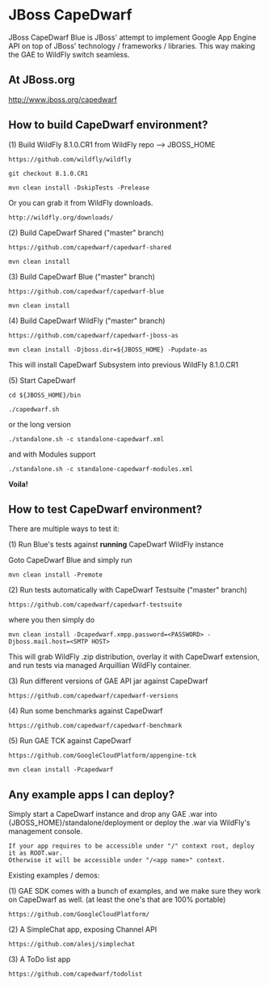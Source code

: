 JBoss CapeDwarf
===============

JBoss CapeDwarf Blue is JBoss' attempt to implement Google App Engine API on top of JBoss' technology / frameworks / libraries.
This way making the GAE to WildFly switch seamless.

At JBoss.org
------------

http://www.jboss.org/capedwarf

How to build CapeDwarf environment?
-----------------------------------

(1) Build WildFly 8.1.0.CR1 from WildFly repo --> JBOSS_HOME

    https://github.com/wildfly/wildfly

    git checkout 8.1.0.CR1

    mvn clean install -DskipTests -Prelease

Or you can grab it from WildFly downloads.

    http://wildfly.org/downloads/

(2) Build CapeDwarf Shared ("master" branch)

    https://github.com/capedwarf/capedwarf-shared

    mvn clean install

(3) Build CapeDwarf Blue ("master" branch)

    https://github.com/capedwarf/capedwarf-blue

    mvn clean install

(4) Build CapeDwarf WildFly ("master" branch)

    https://github.com/capedwarf/capedwarf-jboss-as

    mvn clean install -Djboss.dir=${JBOSS_HOME} -Pupdate-as

This will install CapeDwarf Subsystem into previous WildFly 8.1.0.CR1

(5) Start CapeDwarf

    cd ${JBOSS_HOME}/bin

    ./capedwarf.sh

or the long version

    ./standalone.sh -c standalone-capedwarf.xml

and with Modules support

    ./standalone.sh -c standalone-capedwarf-modules.xml

**Voila!**

How to test CapeDwarf environment?
-----------------------------------

There are multiple ways to test it:

(1) Run Blue's tests against **running** CapeDwarf WildFly instance

Goto CapeDwarf Blue and simply run

    mvn clean install -Premote

(2) Run tests automatically with CapeDwarf Testsuite ("master" branch)

    https://github.com/capedwarf/capedwarf-testsuite

where you then simply do

    mvn clean install -Dcapedwarf.xmpp.password=<PASSWORD> -Djboss.mail.host=<SMTP HOST>

This will grab WildFly .zip distribution, overlay it with CapeDwarf extension, and run tests via managed Arquillian WildFly container.

(3) Run different versions of GAE API jar against CapeDwarf

    https://github.com/capedwarf/capedwarf-versions

(4) Run some benchmarks against CapeDwarf

    https://github.com/capedwarf/capedwarf-benchmark

(5) Run GAE TCK against CapeDwarf

    https://github.com/GoogleCloudPlatform/appengine-tck

    mvn clean install -Pcapedwarf

Any example apps I can deploy?
------------------------------

Simply start a CapeDwarf instance and drop any GAE .war into {JBOSS_HOME}/standalone/deployment or deploy the .war via WildFly's management console.

    If your app requires to be accessible under "/" context root, deploy it as ROOT.war.
    Otherwise it will be accessible under "/<app name>" context.

Existing examples / demos:

(1) GAE SDK comes with a bunch of examples, and we make sure they work on CapeDwarf as well. (at least the one's that are 100% portable)

    https://github.com/GoogleCloudPlatform/

(2) A SimpleChat app, exposing Channel API

    https://github.com/alesj/simplechat

(3) A ToDo list app

    https://github.com/capedwarf/todolist
